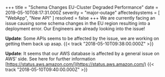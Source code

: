 +++
title = "Schema Changes EU-Cluster Degraded Performance"
date = 2019-05-10T08:17:31.000Z
severity = "major-outage"
affectedsystems = [
  "WebApp",
  "New API"
]
resolved = false
+++
We are currently facing an issue causing some schema changes in the EU region resulting into a deployment error. Our Engineers are already looking into the issue!

**Update**: Some APIs seems to be affected by the issue, we are working on getting them back up asap. {{< track "2018-05-10T09:38:00.000Z" >}}

**Update**: It seems that our AWS database is affected by a general issue on AWS' side. See here for further information [https://status.aws.amazon.com/](https://status.aws.amazon.com/) {{< track "2018-05-10T09:40:00.000Z" >}}